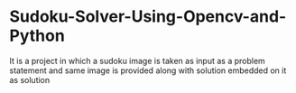 # Sudoku-Solver-Using-Opencv-and-Python
It is a project in which a sudoku image is taken as input as a problem statement and same image is provided along with solution embedded on it as solution
